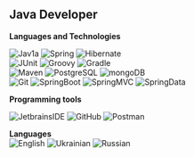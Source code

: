 ## Java Developer
**Languages ​​and Technologies**<br>

![Jav1a](https://img.shields.io/badge/-Java-555555?style=for-the-badge&logo=Jav1a&logoColor=efd81d) 
![Spring](https://img.shields.io/badge/-Spring-555555?style=for-the-badge&logo=Sprin1g&logoColor=efd81d) 
![Hibernate](https://img.shields.io/badge/-Hibernate-555555?style=for-the-badge&logo=Hibernat1e&logoColor=efd81d)  
![JUnit](https://img.shields.io/badge/-JUnit-555555?style=for-the-badge&logo=JUni1t&logoColor=efd81d) 
![Groovy](https://img.shields.io/badge/-Groovy-555555?style=for-the-badge&logo=Groov1y&logoColor=efd81d) 
![Gradle](https://img.shields.io/badge/-Gradle-555555?style=for-the-badge&logo=Gradl1e&logoColor=efd81d)  
![Maven](https://img.shields.io/badge/-Maven-555555?style=for-the-badge&logo=Mav1en&logoColor=efd81d) 
![PostgreSQL](https://img.shields.io/badge/-PostgreSQL-555555?style=for-the-badge&logo=Postg1reSQL&logoColor=efd81d)
![mongoDB](https://img.shields.io/badge/-mongoDB-555555?style=for-the-badge&logo=mo1ngoDB&logoColor=efd81d)  
![Git](https://img.shields.io/badge/-Git-555555?style=for-the-badge&logo=Gi1t&logoColor=efd81d) 
![SpringBoot](https://img.shields.io/badge/-SpringBoot-555555?style=for-the-badge&logo=Spring1Boot&logoColor=efd81d) 
![SpringMVC](https://img.shields.io/badge/-SpringMVC-555555?style=for-the-badge&logo=SpringM1VC&logoColor=efd81d) 
![SpringData](https://img.shields.io/badge/-SpringData-555555?style=for-the-badge&logo=Spring1Data&logoColor=efd81d) 
<br>

**Programming tools**<br>

![JetbrainsIDE](https://img.shields.io/badge/-JetbrainsIDE-555555?style=for-the-badge&logo=Jetbrains1IDE&logoColor=efd81d)
![GitHub](https://img.shields.io/badge/-GitHub-555555?style=for-the-badge&logo=Git1Hub&logoColor=efd81d)
![Postman](https://img.shields.io/badge/-Postman-555555?style=for-the-badge&logo=Post1man&logoColor=efd81d)

**Languages**  <br>
![English](https://img.shields.io/badge/English-intermediate-yellowgreen)
![Ukrainian](https://img.shields.io/badge/Ukrainian-native-yellowgreen)
![Russian](https://img.shields.io/badge/Russian-native-yellowgreen)

<br><br>
